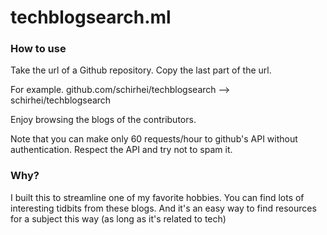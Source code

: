 # techblogsearch.ml
### How to use
Take the url of a Github repository. Copy the last part of the url.

For example.
github.com/schirhei/techblogsearch --> schirhei/techblogsearch

Enjoy browsing the blogs of the contributors.

Note that you can make only 60 requests/hour to github's API without authentication. Respect the API and try not to spam it.

### Why?

I built this to streamline one of my favorite hobbies. You can find lots of interesting tidbits from these blogs.
And it's an easy way to find resources for a subject this way (as long as it's related to tech)
